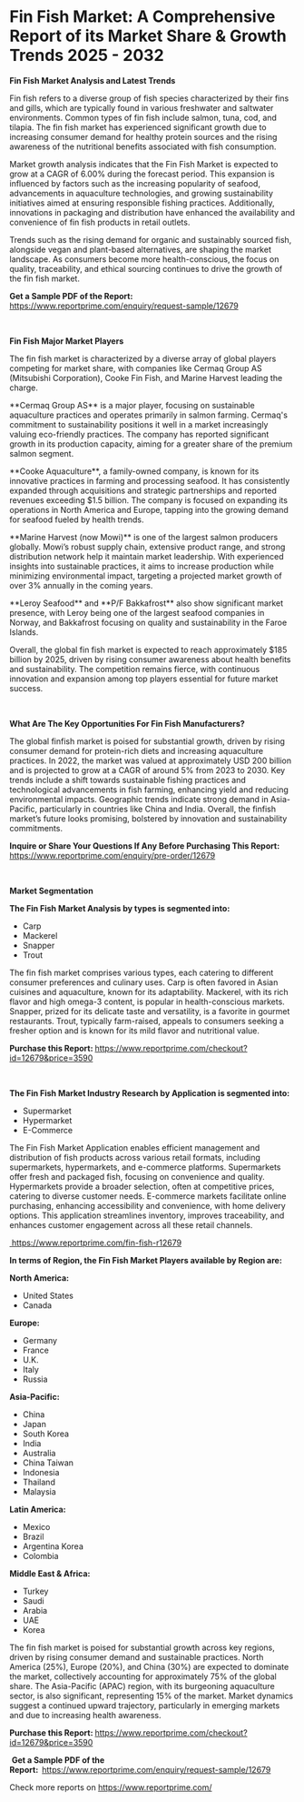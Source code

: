 <p><h1>Fin Fish Market: A Comprehensive Report of its Market Share & Growth Trends 2025 - 2032</h1></p><p><strong>Fin Fish Market Analysis and Latest Trends</strong></p>
<p><p>Fin fish refers to a diverse group of fish species characterized by their fins and gills, which are typically found in various freshwater and saltwater environments. Common types of fin fish include salmon, tuna, cod, and tilapia. The fin fish market has experienced significant growth due to increasing consumer demand for healthy protein sources and the rising awareness of the nutritional benefits associated with fish consumption.</p><p>Market growth analysis indicates that the Fin Fish Market is expected to grow at a CAGR of 6.00% during the forecast period. This expansion is influenced by factors such as the increasing popularity of seafood, advancements in aquaculture technologies, and growing sustainability initiatives aimed at ensuring responsible fishing practices. Additionally, innovations in packaging and distribution have enhanced the availability and convenience of fin fish products in retail outlets. </p><p>Trends such as the rising demand for organic and sustainably sourced fish, alongside vegan and plant-based alternatives, are shaping the market landscape. As consumers become more health-conscious, the focus on quality, traceability, and ethical sourcing continues to drive the growth of the fin fish market.</p></p>
<p><strong>Get a Sample PDF of the Report:&nbsp;</strong> <a href="https://www.reportprime.com/enquiry/request-sample/12679?utm_campaign=2397&utm_medium=2&utm_source=Github&utm_content=ia&utm_term=19032025&utm_id=fin-fish">https://www.reportprime.com/enquiry/request-sample/12679</a></p>
<p>&nbsp;</p>
<p><strong>Fin Fish Major Market Players</strong></p>
<p><p>The fin fish market is characterized by a diverse array of global players competing for market share, with companies like Cermaq Group AS (Mitsubishi Corporation), Cooke Fin Fish, and Marine Harvest leading the charge. </p><p>**Cermaq Group AS** is a major player, focusing on sustainable aquaculture practices and operates primarily in salmon farming. Cermaq's commitment to sustainability positions it well in a market increasingly valuing eco-friendly practices. The company has reported significant growth in its production capacity, aiming for a greater share of the premium salmon segment.</p><p>**Cooke Aquaculture**, a family-owned company, is known for its innovative practices in farming and processing seafood. It has consistently expanded through acquisitions and strategic partnerships and reported revenues exceeding $1.5 billion. The company is focused on expanding its operations in North America and Europe, tapping into the growing demand for seafood fueled by health trends.</p><p>**Marine Harvest (now Mowi)** is one of the largest salmon producers globally. Mowi’s robust supply chain, extensive product range, and strong distribution network help it maintain market leadership. With experienced insights into sustainable practices, it aims to increase production while minimizing environmental impact, targeting a projected market growth of over 3% annually in the coming years.</p><p>**Leroy Seafood** and **P/F Bakkafrost** also show significant market presence, with Leroy being one of the largest seafood companies in Norway, and Bakkafrost focusing on quality and sustainability in the Faroe Islands. </p><p>Overall, the global fin fish market is expected to reach approximately $185 billion by 2025, driven by rising consumer awareness about health benefits and sustainability. The competition remains fierce, with continuous innovation and expansion among top players essential for future market success.</p></p>
<p>&nbsp;</p>
<p><strong>What Are The Key Opportunities For Fin Fish Manufacturers?</strong></p>
<p><p>The global finfish market is poised for substantial growth, driven by rising consumer demand for protein-rich diets and increasing aquaculture practices. In 2022, the market was valued at approximately USD 200 billion and is projected to grow at a CAGR of around 5% from 2023 to 2030. Key trends include a shift towards sustainable fishing practices and technological advancements in fish farming, enhancing yield and reducing environmental impacts. Geographic trends indicate strong demand in Asia-Pacific, particularly in countries like China and India. Overall, the finfish market’s future looks promising, bolstered by innovation and sustainability commitments.</p></p>
<p><strong>Inquire or Share Your Questions If Any Before Purchasing This Report:</strong> <a href="https://www.reportprime.com/enquiry/pre-order/12679?utm_campaign=2397&utm_medium=2&utm_source=Github&utm_content=ia&utm_term=19032025&utm_id=fin-fish">https://www.reportprime.com/enquiry/pre-order/12679</a></p>
<p>&nbsp;</p>
<p><strong>Market Segmentation</strong></p>
<p><strong>The Fin Fish Market Analysis by types is segmented into:</strong></p>
<p><ul><li>Carp</li><li>Mackerel</li><li>Snapper</li><li>Trout</li></ul></p>
<p><p>The fin fish market comprises various types, each catering to different consumer preferences and culinary uses. Carp is often favored in Asian cuisines and aquaculture, known for its adaptability. Mackerel, with its rich flavor and high omega-3 content, is popular in health-conscious markets. Snapper, prized for its delicate taste and versatility, is a favorite in gourmet restaurants. Trout, typically farm-raised, appeals to consumers seeking a fresher option and is known for its mild flavor and nutritional value.</p></p>
<p><strong>Purchase this Report:&nbsp;</strong><a href="https://www.reportprime.com/checkout?id=12679&price=3590&utm_campaign=2397&utm_medium=2&utm_source=Github&utm_content=ia&utm_term=19032025&utm_id=fin-fish">https://www.reportprime.com/checkout?id=12679&price=3590</a></p>
<p>&nbsp;</p>
<p><strong>The Fin Fish Market Industry Research by Application is segmented into:</strong></p>
<p><ul><li>Supermarket</li><li>Hypermarket</li><li>E-Commerce</li></ul></p>
<p><p>The Fin Fish Market Application enables efficient management and distribution of fish products across various retail formats, including supermarkets, hypermarkets, and e-commerce platforms. Supermarkets offer fresh and packaged fish, focusing on convenience and quality. Hypermarkets provide a broader selection, often at competitive prices, catering to diverse customer needs. E-commerce markets facilitate online purchasing, enhancing accessibility and convenience, with home delivery options. This application streamlines inventory, improves traceability, and enhances customer engagement across all these retail channels.</p></p>
<p><a href="https://www.reportprime.com/fin-fish-r12679?utm_campaign=2397&utm_medium=2&utm_source=Github&utm_content=ia&utm_term=19032025&utm_id=fin-fish">&nbsp;https://www.reportprime.com/fin-fish-r12679</a></p>
<p><strong>In terms of Region, the Fin Fish Market Players available by Region are:</strong></p>
<p>
    <p> <strong> North America: </strong>
        <ul>
            <li>United States</li>
            <li>Canada</li>
        </ul>
        </p> 
    <p> <strong> Europe: </strong>
        <ul>
            <li>Germany</li>
            <li>France</li>
            <li>U.K.</li>
            <li>Italy</li>
            <li>Russia</li>
        </ul>
        </p> 
    <p> <strong> Asia-Pacific: </strong>
        <ul>
            <li>China</li>
            <li>Japan</li>
            <li>South Korea</li>
            <li>India</li>
            <li>Australia</li>
            <li>China Taiwan</li>
            <li>Indonesia</li>
            <li>Thailand</li>
            <li>Malaysia</li>
        </ul>
        </p> 
    <p> <strong> Latin America: </strong>
        <ul>
            <li>Mexico</li>
            <li>Brazil</li>
            <li>Argentina Korea</li>
            <li>Colombia</li>
        </ul>
        </p> 
    <p> <strong> Middle East & Africa: </strong>
        <ul>
            <li>Turkey</li>
            <li>Saudi</li>
            <li>Arabia</li>
            <li>UAE</li>
            <li>Korea</li>
        </ul>
    </p>
    </p>
<p><p>The fin fish market is poised for substantial growth across key regions, driven by rising consumer demand and sustainable practices. North America (25%), Europe (20%), and China (30%) are expected to dominate the market, collectively accounting for approximately 75% of the global share. The Asia-Pacific (APAC) region, with its burgeoning aquaculture sector, is also significant, representing 15% of the market. Market dynamics suggest a continued upward trajectory, particularly in emerging markets and due to increasing health awareness.</p></p>
<p><strong>Purchase this Report: </strong><a href="https://www.reportprime.com/checkout?id=12679&price=3590&utm_campaign=2397&utm_medium=2&utm_source=Github&utm_content=ia&utm_term=19032025&utm_id=fin-fish">https://www.reportprime.com/checkout?id=12679&price=3590</a></p>
<p>&nbsp;<strong>Get a Sample PDF of the Report:&nbsp;&nbsp;</strong><a href="https://www.reportprime.com/enquiry/request-sample/12679?utm_campaign=2397&utm_medium=2&utm_source=Github&utm_content=ia&utm_term=19032025&utm_id=fin-fish">https://www.reportprime.com/enquiry/request-sample/12679</a></p>
<p><strong></strong></p>
<p>Check more reports on <a href="https://www.reportprime.com/?utm_campaign=2397&utm_medium=2&utm_source=Github&utm_content=ia&utm_term=19032025&utm_id=fin-fish">https://www.reportprime.com/</a></p>